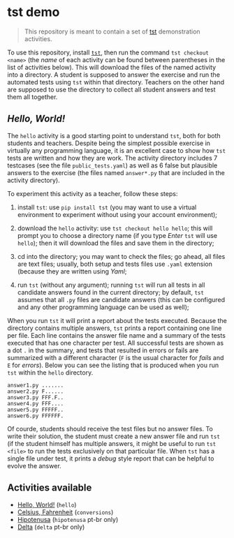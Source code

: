 # tst demo

> This repository is meant to contain a set of
> [tst](https://github.com/daltonserey/tst) demonstration
> activities.

To use this repository, install
[`tst`](https://github.com/daltonserey/tst), then run the command
`tst checkout <name>` (the _name_ of each activity can be found
between parentheses in the list of activities below). This will
download the files of the named activity into a directory. A
student is supposed to answer the exercise and run the automated
tests using `tst` within that directory. Teachers on the other
hand are supposed to use the directory to collect all student
answers and test them all together.

## _Hello, World!_

The `hello` activity is a good starting point to understand
`tst`, both for both students and teachers. Despite being the
simplest possible exercise in virtually any programming language,
it is an excellent case to show how `tst` tests are written and
how they are work. The activity directory includes 
7 testcases (see the file `public_tests.yaml`) as well as
6 false but
plausible answers to the exercise (the files named `answer*.py`
that are included in the activity directory).

To experiment this activity as a teacher, follow these steps:

1. install `tst`: use `pip install tst` (you may want to use a
virtual environment to experiment without using your account
environment);

2. download the `hello` activity: use `tst checkout hello hello`;
this will prompt you to choose a directory name (if you type
_Enter_ `tst` will use `hello`); then it will download the files
and save them in the directory;

3. cd into the directory; you may want to check the files; go
ahead, all files are text files; usually, both setup
and tests files use `.yaml` extension (because they are written
using _Yaml_;

4. run `tst` (without any argument); running `tst` will run all
tests in all candidate answers found in the current directory; by
default, `tst` assumes that all `.py` files are candidate answers
(this can be configured and any other programming language can be
used as well);

When you run `tst` it will print a report about the tests
executed. Because the directory contains multiple answers, `tst`
prints a report containing one line per file. Each line contains
the answer file name and a summary of the tests executed that has
one character per test. All successful tests are shown as a dot
`.` in the summary, and tests that resulted in errors or fails
are summarized with a different character (`F` is the usual
character for _fails_ and `E` for _errors_). Below you can see
the listing that is produced when you run `tst` within the
`hello` directory.

```
answer1.py .......        
answer2.py F......         
answer3.py FFF.F..         
answer4.py FFF....         
answer5.py FFFFF..         
answer6.py FFFFFF.
```

Of courde, students should receive the test files but no answer
files. To write their solution, the student must create a new
answer file and run `tst` (if the student himself has multiple
answers, it might be useful to run `tst <file>` to run the tests
exclusively on that particular file. When `tst` has a single file
under test, it prints a _debug_ style report that can be helpful
to evolve the answer.

## Activities available

- [Hello, World!](hello/hello.md) (`hello`)
- [Celsius, Fahrenheit](conversions/conversions.md) (`conversions`)
- [Hipotenusa](hipotenusa/text.md) (`hipotenusa` pt-br only)
- [Delta](delta/text.md) (`delta` pt-br only)
